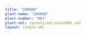 ```yaml
---
title: "ZARNAB"
plant-name: "ZARNAB"
plant-number: "061"
plant-xml: /assets/xml/plant061.xml
layout: single-xml
---
```

